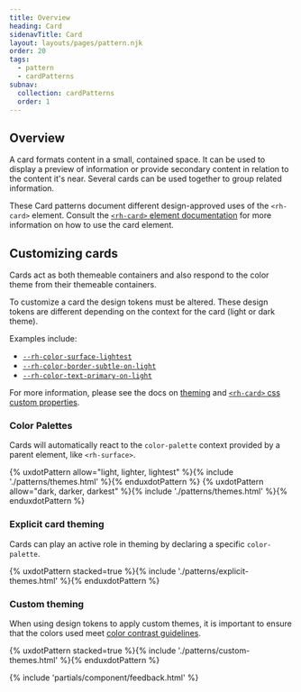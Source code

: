 ```yaml
---
title: Overview
heading: Card
sidenavTitle: Card
layout: layouts/pages/pattern.njk
order: 20
tags:
  - pattern
  - cardPatterns
subnav:
  collection: cardPatterns
  order: 1
---
```


<script type="module" data-helmet>
  import '@rhds/elements/lib/elements/rh-context-picker/rh-context-picker.js';
  import '@rhds/elements/rh-card/rh-card.js';
  import '@rhds/elements/rh-cta/rh-cta.js';
  import '@rhds/elements/rh-surface/rh-surface.js';
  import '@rhds/elements/rh-avatar/rh-avatar.js';
  import '@rhds/elements/rh-accordion/rh-accordion.js';
</script>

<link rel="stylesheet" data-helmet href="/assets/packages/@rhds/elements/elements/rh-table/rh-table-lightdom.css">
<link rel="stylesheet" data-helmet href="/styles/samp.css">


## Overview

A card formats content in a small, contained space. It can be used to display a
preview of information or provide secondary content in relation to the content
it's near. Several cards can be used together to group related information.

<rh-alert state="info">These Card patterns document different design-approved 
  uses of the `<rh-card>` element. Consult the [`<rh-card>` element documentation][element]
  for more information on how to use the card element.</rh-alert>

## Customizing cards

Cards act as both themeable containers and also respond to the color theme from
their themeable containers. 

To customize a card the design tokens must be altered. These design tokens are 
different depending on the context for the card (light or dark theme).

Examples include:

- [`--rh-color-surface-lightest`][lightest]
- [`--rh-color-border-subtle-on-light`][border-subtle]
- [`--rh-color-text-primary-on-light`][text-primary]

For more information, please see the docs on [theming][theming] and
[`<rh-card>` css custom properties][css-props].

### Color Palettes

Cards will automatically react to the `color-palette` context provided by a 
parent element, like `<rh-surface>`.

<div id="card-themes" class="grid sm-two-columns">
{% uxdotPattern allow="light, lighter, lightest" %}{% include './patterns/themes.html' %}{% enduxdotPattern %}
{% uxdotPattern allow="dark, darker, darkest" %}{% include './patterns/themes.html' %}{% enduxdotPattern %}
</div>

### Explicit card theming

Cards can play an active role in theming by declaring a specific `color-palette`.

{% uxdotPattern stacked=true %}{% include './patterns/explicit-themes.html' %}{% enduxdotPattern %}

### Custom theming

When using design tokens to apply custom themes, it is important to ensure that 
the colors used meet [color contrast guidelines][color-contrast].

{% uxdotPattern stacked=true %}{% include './patterns/custom-themes.html' %}{% enduxdotPattern %}

{% include 'partials/component/feedback.html' %}

[element]: /elements/card
[css-props]: /elements/card/code/#css-custom-properties
[color-contrast]: /accessibility/design/#contrast
[theming]: /theming/
[lightest]: /tokens/color/#rh-color-surface-lightest
[border-subtle]: /tokens/border/#rh-color-border-subtle-on-light
[text-primary]: /tokens/font/#rh-color-text-primary-on-light
